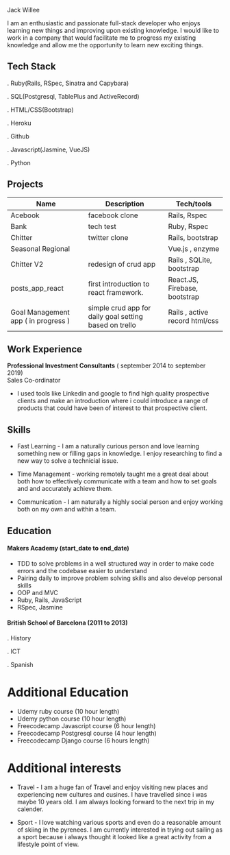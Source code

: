 Jack Willee

I am an enthusiastic and passionate full-stack developer who enjoys learning new things and improving upon existing knowledge. I would like to work in a company that would facilitate me to progress my existing knowledge and allow me the opportunity to learn new exciting things.



## Tech Stack

. Ruby(Rails, RSpec, Sinatra and Capybara)

. SQL(Postgresql, TablePlus and ActiveRecord)

. HTML/CSS(Bootstrap)

. Heroku

. Github

. Javascript(Jasmine, VueJS)

. Python

## Projects

| Name                         | Description         | Tech/tools        |
| ---------------------------- | -----------------   | ----------------- |
| Acebook                      | facebook clone      | Rails, Rspec      |
| Bank                         |  tech test          | Ruby, Rspec       |
| Chitter                      | twitter clone       | Rails, bootstrap  |
| Seasonal Regional            |                     | Vue.js , enzyme   |
| Chitter V2                  | redesign of crud app |  Rails , SQLite, bootstrap    |
| posts_app_react             | first introduction to react framework.| React.JS, Firebase, bootstrap|
| Goal Management app ( in progress )        | simple crud app for daily goal setting based on trello| Rails , active record html/css|
## Work Experience

**Professional Investment Consultants** ( september 2014  to september 2019)  
Sales Co-ordinator

- I used tools like Linkedin and google to find high quality prospective clients and make an introduction where i could introduce a range of products that could have been of interest to that prospective client.

## Skills 
- Fast Learning - I am a naturally curious person and love learning something new or filling gaps in knowledge. I enjoy researching to find a new way to solve a technicial issue.
- Time Management - working remotely taught me a great deal about both how to effectively communicate with a team and how to set goals and and accurately achieve them.

- Communication - I am naturally a highly social person and enjoy working both on my own and within a team.



## Education

#### Makers Academy (start_date to end_date)
- TDD to solve problems in a well structured way in order to make code errors and the codebase easier to understand
- Pairing daily to improve problem solving skills and also develop personal skills
- OOP and MVC
- Ruby, Rails, JavaScript
- RSpec, Jasmine

#### British School of Barcelona (2011 to 2013)
. History

. ICT

. Spanish 


# Additional Education #
 - Udemy ruby course (10 hour length)
 - Udemy python course (10 hour length)
 - Freecodecamp Javascript course (6 hour length)
 - Freecodecamp Postgresql course (4 hour length)
 - Freecodecamp Django course (6 hours length)

 # Additional interests #
 - Travel -
 I am a huge fan of Travel and enjoy visiting new places and experiencing new cultures and cusines. I have travelled since i was maybe 10 years old. I am always looking forward to the next trip in my calender.

 - Sport  -
I love watching various sports and even do a reasonable amount of skiing in the pyrenees. I am currently interested in trying out sailing as a sport because i always thought it looked like a great activity from a lifestyle point of view.
